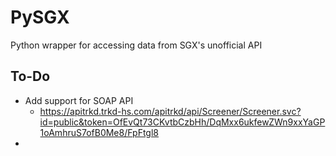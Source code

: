 # PySGX

Python wrapper for accessing data from SGX's unofficial API

## To-Do

* Add support for SOAP API
  * https://apitrkd.trkd-hs.com/apitrkd/api/Screener/Screener.svc?id=public&token=OfEvQt73CKvtbCzbHh/DqMxx6ukfewZWn9xxYaGP1oAmhruS7ofB0Me8/FpFtgl8
* 